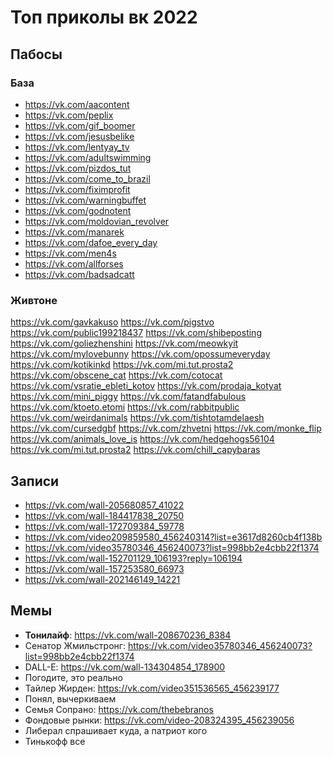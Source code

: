# Топ приколы вк 2022

## Пабосы

### База

- https://vk.com/aacontent
- https://vk.com/peplix
- https://vk.com/gif_boomer
- https://vk.com/jesusbelike
- https://vk.com/lentyay_tv
- https://vk.com/adultswimming
- https://vk.com/pizdos_tut
- https://vk.com/come_to_brazil
- https://vk.com/fiximprofit
- https://vk.com/warningbuffet
- https://vk.com/godnotent
- https://vk.com/moldovian_revolver
- https://vk.com/manarek
- https://vk.com/dafoe_every_day
- https://vk.com/men4s
- https://vk.com/allforses
- https://vk.com/badsadcatt

### Живтоне


https://vk.com/gavkakuso
https://vk.com/pigstvo
https://vk.com/public199218437
https://vk.com/shibeposting
https://vk.com/goliezhenshini
https://vk.com/meowkyit
https://vk.com/mylovebunny
https://vk.com/opossumeveryday
https://vk.com/kotikinkd
https://vk.com/mi.tut.prosta2
https://vk.com/obscene_cat
https://vk.com/cotocat
https://vk.com/vsratie_ebleti_kotov
https://vk.com/prodaja_kotyat
https://vk.com/mini_piggy
https://vk.com/fatandfabulous
https://vk.com/ktoeto.etomi
https://vk.com/rabbitpublic
https://vk.com/weirdanimals
https://vk.com/tishtotamdelaesh
https://vk.com/cursedgbf
https://vk.com/zhvetni
https://vk.com/monke_flip
https://vk.com/animals_love_is
https://vk.com/hedgehogs56104
https://vk.com/mi.tut.prosta2
https://vk.com/chill_capybaras

## Записи

- https://vk.com/wall-205680857_41022
- https://vk.com/wall-184417838_20750
- https://vk.com/wall-172709384_59778
- https://vk.com/video209859580_456240314?list=e3617d8260cb4f138b
- https://vk.com/video35780346_456240073?list=998bb2e4cbb22f1374
- https://vk.com/wall-152701129_106193?reply=106194
- https://vk.com/wall-157253580_66973
- https://vk.com/wall-202146149_14221

## Мемы

- **Тонилайф**: https://vk.com/wall-208670236_8384
- Сенатор Жмильстронг: https://vk.com/video35780346_456240073?list=998bb2e4cbb22f1374
- DALL-E: https://vk.com/wall-134304854_178900
- Погодите, это реально
- Тайлер Жирден: https://vk.com/video351536565_456239177
- Понял, вычеркиваем
- Семья Сопрано: https://vk.com/thebebranos
- Фондовые рынки: https://vk.com/video-208324395_456239056
- Либерал спрашивает куда, а патриот кого
- Тинькофф все